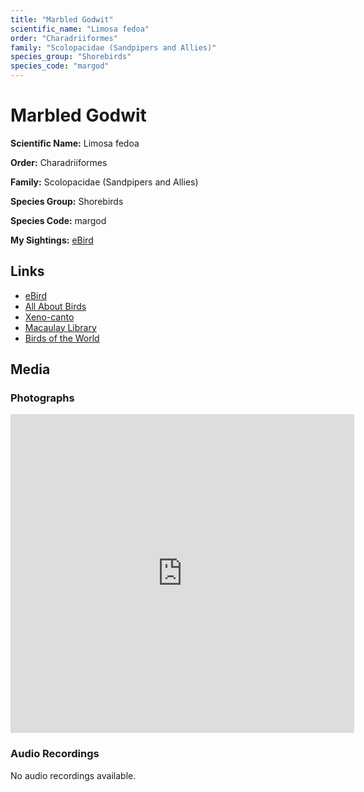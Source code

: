 ```yaml
---
title: "Marbled Godwit"
scientific_name: "Limosa fedoa"
order: "Charadriiformes"
family: "Scolopacidae (Sandpipers and Allies)"
species_group: "Shorebirds"
species_code: "margod"
---
```


# Marbled Godwit

**Scientific Name:** Limosa fedoa

**Order:** Charadriiformes

**Family:** Scolopacidae (Sandpipers and Allies)

**Species Group:** Shorebirds

**Species Code:** margod

**My Sightings:** [eBird](https://ebird.org/lifelist?r=world&time=life&spp=margod)

## Links
* [eBird](https://ebird.org/species/margod) 
* [All About Birds](https://www.allaboutbirds.org/guide/margod) 
* [Xeno-canto](https://www.xeno-canto.org/species/limosa-fedoa) 
* [Macaulay Library](https://search.macaulaylibrary.org/catalog?taxonCode=margod&sort=rating_rank_desc)
* [Birds of the World](https://birdsoftheworld.org/bow/species/margod)

## Media
### Photographs
<iframe src="https://macaulaylibrary.org/asset/619242609/embed" width="550" height="510" frameborder="0" allowfullscreen></iframe>

### Audio Recordings
No audio recordings available.
